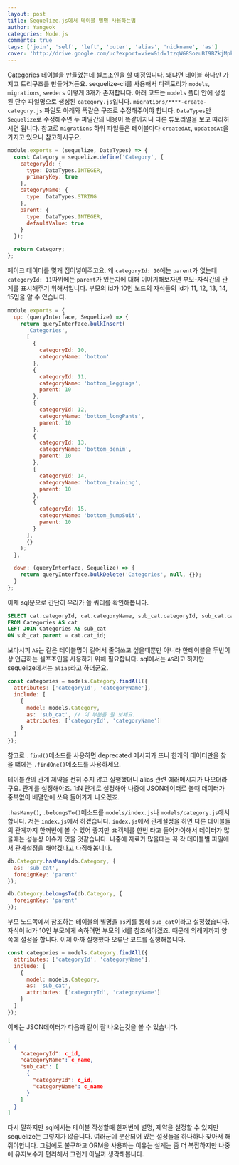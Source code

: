 ```yaml
---
layout: post
title: Sequelize.js에서 테이블 별명 사용하는법
author: Yangeok
categories: Node.js
comments: true
tags: ['join', 'self', 'left', 'outer', 'alias', 'nickname', 'as']
cover: 'http://drive.google.com/uc?export=view&id=1tzqWG8SozuBI9BZkjMpkLxG-T84MbHt2'
---
```


Categories 테이블을 만들었는데 셀프조인을 할 예정입니다. 왜냐면 테이블 하나만 가지고 트리구조를 만들거거든요. sequelize-cli를 사용해서 디렉토리가 `models`, `migrations`, `seeders` 이렇게 3개가 존재합니다. 아래 코드는 `models` 폴더 안에 생성된 단수 파일명으로 생성된 `category.js`입니다. `migrations/****-create-category.js` 파일도 아래와 똑같은 구조로 수정해주어야 합니다. `DataTypes`만 `Sequelize`로 수정해주면 두 파일간의 내용이 똑같아지니 다른 튜토리얼을 보고 따라하시면 됩니다. 참고로 `migrations` 하위 파일들은 테이블마다 `createdAt`, `updatedAt`을 가지고 있으니 참고하시구요.

```js
module.exports = (sequelize, DataTypes) => {
  const Category = sequelize.define('Category', {
    categoryId: {
      type: DataTypes.INTEGER,
      primaryKey: true
    },
    categoryName: {
      type: DataTypes.STRING
    },
    parent: {
      type: DataTypes.INTEGER,
      defaultValue: true
    }
  });

  return Category;
};
```

페이크 데이터를 몇개 집어넣어주고요. 왜 `categoryId: 10`에는 `parent`가 없는데 `categoryId: 11`따위에는 `parent`가 있는지에 대해 이야기해보자면 부모-자식간의 관계를 표시해주기 위해서입니다. 부모의 id가 10인 노드의 자식들의 id가 11, 12, 13, 14, 15임을 알 수 있습니다.

```js
module.exports = {
  up: (queryInterface, Sequelize) => {
    return queryInterface.bulkInsert(
      'Categories',
      [
        {
          categoryId: 10,
          categoryName: 'bottom'
        },
        {
          categoryId: 11,
          categoryName: 'bottom_leggings',
          parent: 10
        },
        {
          categoryId: 12,
          categoryName: 'bottom_longPants',
          parent: 10
        },
        {
          categoryId: 13,
          categoryName: 'bottom_denim',
          parent: 10
        },
        {
          categoryId: 14,
          categoryName: 'bottom_training',
          parent: 10
        },
        {
          categoryId: 15,
          categoryName: 'bottom_jumpSuit',
          parent: 10
        }
      ],
      {}
    );
  },

  down: (queryInterface, Sequelize) => {
    return queryInterface.bulkDelete('Categories', null, {});
  }
};
```

이제 sql문으로 간단히 우리가 쓸 쿼리를 확인해봅니다.

```sql
SELECT cat.categoryId, cat.categoryName, sub_cat.categoryId, sub_cat.categoryName
FROM Categories AS cat
LEFT JOIN Categories AS sub_cat
ON sub_cat.parent = cat.cat_id;
```

보다시피 `AS`는 같은 테이블명이 길어서 줄여쓰고 싶을때뿐만 아니라 한테이블을 두번이상 언급하는 셀프조인을 사용하기 위해 필요합니다. sql에서는 `AS`라고 하지만 sequelize에서는 `alias`라고 하더군요.

```js
const categories = models.Category.findAll({
  attributes: ['categoryId', 'categoryName'],
  include: [
    {
      model: models.Category,
      as: 'sub_cat', // 이 부분을 잘 보세요.
      attributes: ['categoryId', 'categoryName']
    }
  ]
});
```

참고로 `.find()`메소드를 사용하면 deprecated 메시지가 뜨니 한개의 데이터만을 찾을 떄에는 `.findOne()`메소드를 사용하세요.

테이블간의 관계 제약을 전혀 주지 않고 실행했더니 alias 관련 에러메시지가 나오더라구요. 관계를 설정해야죠. 1:N 관계로 설정해야 나중에 JSON데이터로 볼때 데이터가 중복없이 배열안에 쏘옥 들어가게 나오겠죠.

`.hasMany()`, `.belongsTo()`메소드를 `models/index.js`나 `models/category.js`에서 합니다. 저는 `index.js`에서 하겠습니다. `index.js`에서 관계설정을 하면 다른 테이블들의 관계까지 한꺼번에 볼 수 있어 좋지만 `db`객체를 한번 타고 들어가야해서 데이터가 많을때는 성능상 이슈가 있을 것같습니다. 나중에 자료가 많을때는 꼭 각 테이블별 파일에서 관계설정을 해야겠다고 다짐해봅니다.

```js
db.Category.hasMany(db.Category, {
  as: 'sub_cat',
  foreignKey: 'parent'
});

db.Category.belongsTo(db.Category, {
  foreignKey: 'parent'
});
```

부모 노드쪽에서 참조하는 테이블의 별명을 `as`키를 통해 `sub_cat`이라고 설정했습니다. 자식이 id가 10인 부모에게 속하려면 부모의 id를 참조해야겠죠. 때문에 외래키까지 양쪽에 설정을 합니다. 이제 아까 실행했다 오류난 코드를 실행해봅니다.

```js
const categories = models.Category.findAll({
  attributes: ['categoryId', 'categoryName'],
  include: [
    {
      model: models.Category,
      as: 'sub_cat',
      attributes: ['categoryId', 'categoryName']
    }
  ]
});
```

이제는 JSON데이터가 다음과 같이 잘 나오는것을 볼 수 있습니다.

```json
[
  {
    "categoryId": c_id,
    "categoryName": c_name,
    "sub_cat": [
      {
        "categoryId": c_id,
        "categoryName": c_name
      }
    ]
  }
]
```

다시 말하지만 sql에서는 테이블 작성할때 한꺼번에 별명, 제약을 설정할 수 있지만 sequelize는 그렇지가 않습니다. 여러군데 분산되어 있는 설정들을 하나하나 찾아서 해줘야합니다. 그럼에도 불구하고 ORM을 사용하는 이유는 설계는 좀 더 복잡하지만 나중에 유지보수가 편리해서 그런게 아닐까 생각해봅니다.
